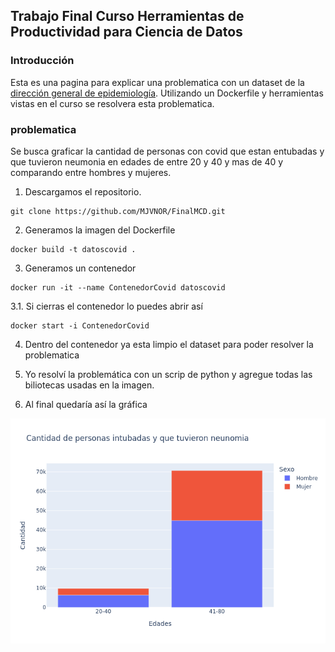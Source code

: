 ## Trabajo Final Curso Herramientas de Productividad para Ciencia de Datos

### Introducción 
Esta es una pagina para explicar una problematica con un dataset de la [dirección general de epidemiología](https://www.gob.mx/salud/documentos/datos-abiertos-152127). Utilizando un Dockerfile y herramientas vistas en el curso se resolvera esta problematica.

### problematica
Se busca graficar la cantidad de personas con covid que estan entubadas y que tuvieron neumonia en edades de entre 20 y 40 y mas de 40 y comparando entre hombres y mujeres.

1. Descargamos el repositorio.
```
git clone https://github.com/MJVNOR/FinalMCD.git
```
2. Generamos la imagen del Dockerfile
```
docker build -t datoscovid .
```
3. Generamos un contenedor
```
docker run -it --name ContenedorCovid datoscovid
```
  3.1. Si cierras el contenedor lo puedes abrir así
  ```
  docker start -i ContenedorCovid
  ```
 4. Dentro del contenedor ya esta limpio el dataset para poder resolver la problematica
 
 5. Yo resolví la problemática con un scrip de python y agregue todas las biliotecas usadas en la imagen.
 
 6. Al final quedaría así la gráfica 

![Image](./documentos/fig1.png)
